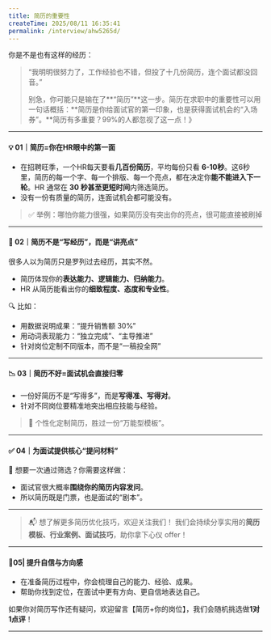 ```yaml
---
title: 简历的重要性
createTime: 2025/08/11 16:35:41
permalink: /interview/ahw5265d/
---
```



你是不是也有这样的经历：

> “我明明很努力了，工作经验也不错，但投了十几份简历，连个面试都没回音。”
>
> 别急，你可能只是输在了**“简历”**这一步。简历在求职中的重要性可以用一句话概括：**简历是你给面试官的第一印象，也是获得面试机会的“入场券”。**简历有多重要？99%的人都忽视了这一点！》

------

#### 💡 01｜简历=你在HR眼中的第一面

- 在招聘旺季，一个HR每天要看**几百份简历**，平均每份只看 **6-10秒**。这6秒里，简历的每一个字、每一个排版、每一个亮点，都在决定你**能不能进入下一轮**。HR 通常在 **30 秒甚至更短时间**内筛选简历。
- 没有一份有质量的简历，连面试机会都可能没有。

> ✅ 举例：哪怕你能力很强，如果简历没有突出你的亮点，很可能直接被刷掉



------

#### 🎯 02｜简历不是“写经历”，而是“讲亮点”

很多人以为简历只是罗列过去经历，其实不然。

- 简历体现你的**表达能力、逻辑能力、归纳能力**。
- HR 从简历能看出你的**细致程度、态度和专业性**。

🔍 比如：

- 用数据说明成果：“提升销售额 30%”
- 用动词表现能力：“独立完成”、“主导推进”
- 针对岗位定制不同版本，而不是“一稿投全网”

------

#### 📉 03｜简历不好=面试机会直接归零

- 一份好简历不是“写得多”，而是**写得准、写得对**。
- 针对不同岗位要精准地突出相应技能与经验。

> 🎯 个性化定制简历，胜过一份“万能型模板”。

------

#### ✅ 04｜为面试提供核心“提问材料”

🧩 想要一次通过筛选？你需要这样做：

- 面试官很大概率**围绕你的简历内容发问**。
- 所以简历既是门票，也是面试的“剧本”。

------

> 📬 想了解更多简历优化技巧，欢迎关注我们！
>  我们会持续分享实用的**简历模板、行业案例、面试技巧**，助你拿下心仪 offer！

------

#### 📝05| **提升自信与方向感**

- 在准备简历过程中，你会梳理自己的能力、经验、成果。
- 帮助你找到定位，在面试中更有方向、更自信地表达自己。



如果你对简历写作还有疑问，欢迎留言【简历+你的岗位】，我们会随机挑选做**1对1点评**！

------

